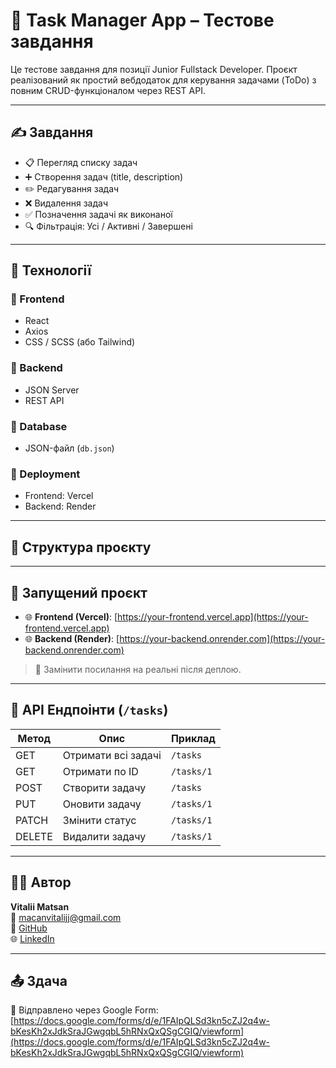 # 🧪 Task Manager App – Тестове завдання

Це тестове завдання для позиції Junior Fullstack Developer. Проєкт реалізований як простий вебдодаток для керування задачами (ToDo) з повним CRUD-функціоналом через REST API.

---

## ✍️ Завдання

- 📋 Перегляд списку задач
- ➕ Створення задач (title, description)
- ✏️ Редагування задач
- ❌ Видалення задач
- ✅ Позначення задачі як виконаної
- 🔍 Фільтрація: Усі / Активні / Завершені

---

## 🧱 Технології

### 🔹 Frontend

- React
- Axios
- CSS / SCSS (або Tailwind)

### 🔹 Backend

- JSON Server
- REST API

### 🔹 Database

- JSON-файл (`db.json`)

### 🔹 Deployment

- Frontend: Vercel
- Backend: Render

---

## 📁 Структура проєкту

---

## 🔗 Запущений проєкт

- 🌐 **Frontend (Vercel)**: [https://your-frontend.vercel.app](https://your-frontend.vercel.app)
- 🌐 **Backend (Render)**: [https://your-backend.onrender.com](https://your-backend.onrender.com)

> 🔄 Замінити посилання на реальні після деплою.

---

## 🧪 API Ендпоінти (`/tasks`)

| Метод  | Опис                | Приклад    |
| ------ | ------------------- | ---------- |
| GET    | Отримати всі задачі | `/tasks`   |
| GET    | Отримати по ID      | `/tasks/1` |
| POST   | Створити задачу     | `/tasks`   |
| PUT    | Оновити задачу      | `/tasks/1` |
| PATCH  | Змінити статус      | `/tasks/1` |
| DELETE | Видалити задачу     | `/tasks/1` |

---

## 🧑‍💻 Автор

**Vitalii Matsan**  
📧 [macanvitalijj@gmail.com](mailto:macanvitalijj@gmail.com)  
🔗 [GitHub](https://github.com/macakklett)  
🌐 [LinkedIn](https://www.linkedin.com/in/macakklett)

---

## 📤 Здача

🔗 Відправлено через Google Form:  
[https://docs.google.com/forms/d/e/1FAIpQLSd3kn5cZJ2q4w-bKesKh2xJdkSraJGwgqbL5hRNxQxQSgCGIQ/viewform](https://docs.google.com/forms/d/e/1FAIpQLSd3kn5cZJ2q4w-bKesKh2xJdkSraJGwgqbL5hRNxQxQSgCGIQ/viewform)
